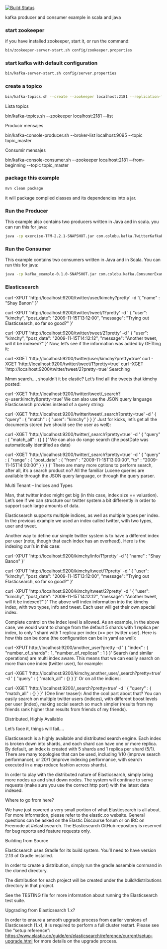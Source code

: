 [![Build Status](https://drone.io/github.com/smallnest/kafka-example-in-scala/status.png)](https://drone.io/github.com/smallnest/kafka-example-in-scala/latest)

kafka producer and consumer example in scala and java


### start zookeeper
if you have installed zookeeper, start it, or
run the command:
``` sh
bin/zookeeper-server-start.sh config/zookeeper.properties
```

### start kafka with default configuration
``` sh
bin/kafka-server-start.sh config/server.properties
```

### create a topico
``` sh
bin/kafka-topics.sh --create --zookeeper localhost:2181 --replication-factor 1 --partitions 10 --topic topic_master
```
Lista topics

bin/kafka-topics.sh --zookeeper localhost:2181 --list

Producir mensajes

bin/kafka-console-producer.sh --broker-list localhost:9095 --topic topic_master

Consumir mensajes

bin/kafka-console-consumer.sh --zookeeper localhost:2181 --from-beginning --topic topic_master

### package this example
``` sh
mvn clean package
```

it will package compiled classes and its dependencies into a jar.

### Run the Producer
This example also contains two producers written in Java and in scala.
you can run this for java:
``` sh
java -cp exercise-TFM-2.2.1-SNAPSHOT.jar com.colobu.kafka.TwitterKafkaProducer 10000 topic_master localhost:9092
```

### Run the Consumer
This example contains two consumers written in Java and in Scala.
You can run this for java:
``` sh
java -cp kafka_example-0.1.0-SNAPSHOT.jar com.colobu.kafka.ConsumerExample localhost:2181 group1 test_topic 10 0
```


### Elasticsearch

curl -XPUT 'http://localhost:9200/twitter/user/kimchy?pretty' -d '{ "name" : "Shay Banon" }'

curl -XPUT 'http://localhost:9200/twitter/tweet/1?pretty' -d '
{
    "user": "kimchy",
    "post_date": "2009-11-15T13:12:00",
    "message": "Trying out Elasticsearch, so far so good?"
}'

curl -XPUT 'http://localhost:9200/twitter/tweet/2?pretty' -d '
{
    "user": "kimchy",
    "post_date": "2009-11-15T14:12:12",
    "message": "Another tweet, will it be indexed?"
}'
Now, let’s see if the information was added by GETting it:

curl -XGET 'http://localhost:9200/twitter/user/kimchy?pretty=true'
curl -XGET 'http://localhost:9200/twitter/tweet/1?pretty=true'
curl -XGET 'http://localhost:9200/twitter/tweet/2?pretty=true'
Searching

Mmm search…, shouldn’t it be elastic?
Let’s find all the tweets that kimchy posted:

curl -XGET 'http://localhost:9200/twitter/tweet/_search?q=user:kimchy&pretty=true'
We can also use the JSON query language Elasticsearch provides instead of a query string:

curl -XGET 'http://localhost:9200/twitter/tweet/_search?pretty=true' -d '
{
    "query" : {
        "match" : { "user": "kimchy" }
    }
}'
Just for kicks, let’s get all the documents stored (we should see the user as well):

curl -XGET 'http://localhost:9200/twitter/_search?pretty=true' -d '
{
    "query" : {
        "match_all" : {}
    }
}'
We can also do range search (the postDate was automatically identified as date)

curl -XGET 'http://localhost:9200/twitter/_search?pretty=true' -d '
{
    "query" : {
        "range" : {
            "post_date" : { "from" : "2009-11-15T13:00:00", "to" : "2009-11-15T14:00:00" }
        }
    }
}'
There are many more options to perform search, after all, it’s a search product no? All the familiar Lucene queries are available through the JSON query language, or through the query parser.

Multi Tenant – Indices and Types

Man, that twitter index might get big (in this case, index size == valuation). Let’s see if we can structure our twitter system a bit differently in order to support such large amounts of data.

Elasticsearch supports multiple indices, as well as multiple types per index. In the previous example we used an index called twitter, with two types, user and tweet.

Another way to define our simple twitter system is to have a different index per user (note, though that each index has an overhead). Here is the indexing curl’s in this case:

curl -XPUT 'http://localhost:9200/kimchy/info/1?pretty' -d '{ "name" : "Shay Banon" }'

curl -XPUT 'http://localhost:9200/kimchy/tweet/1?pretty' -d '
{
    "user": "kimchy",
    "post_date": "2009-11-15T13:12:00",
    "message": "Trying out Elasticsearch, so far so good?"
}'

curl -XPUT 'http://localhost:9200/kimchy/tweet/2?pretty' -d '
{
    "user": "kimchy",
    "post_date": "2009-11-15T14:12:12",
    "message": "Another tweet, will it be indexed?"
}'
The above will index information into the kimchy index, with two types, info and tweet. Each user will get their own special index.

Complete control on the index level is allowed. As an example, in the above case, we would want to change from the default 5 shards with 1 replica per index, to only 1 shard with 1 replica per index (== per twitter user). Here is how this can be done (the configuration can be in yaml as well):

curl -XPUT http://localhost:9200/another_user?pretty -d '
{
    "index" : {
        "number_of_shards" : 1,
        "number_of_replicas" : 1
    }
}'
Search (and similar operations) are multi index aware. This means that we can easily search on more than one
index (twitter user), for example:

curl -XGET 'http://localhost:9200/kimchy,another_user/_search?pretty=true' -d '
{
    "query" : {
        "match_all" : {}
    }
}'
Or on all the indices:

curl -XGET 'http://localhost:9200/_search?pretty=true' -d '
{
    "query" : {
        "match_all" : {}
    }
}'
{One liner teaser}: And the cool part about that? You can easily search on multiple twitter users (indices), with different boost levels per user (index), making social search so much simpler (results from my friends rank higher than results from friends of my friends).

Distributed, Highly Available

Let’s face it, things will fail….

Elasticsearch is a highly available and distributed search engine. Each index is broken down into shards, and each shard can have one or more replica. By default, an index is created with 5 shards and 1 replica per shard (5/1). There are many topologies that can be used, including 1/10 (improve search performance), or 20/1 (improve indexing performance, with search executed in a map reduce fashion across shards).

In order to play with the distributed nature of Elasticsearch, simply bring more nodes up and shut down nodes. The system will continue to serve requests (make sure you use the correct http port) with the latest data indexed.

Where to go from here?

We have just covered a very small portion of what Elasticsearch is all about. For more information, please refer to the elastic.co website. General questions can be asked on the Elastic Discourse forum or on IRC on Freenode at #elasticsearch. The Elasticsearch GitHub repository is reserved for bug reports and feature requests only.

Building from Source

Elasticsearch uses Gradle for its build system. You’ll need to have version 2.13 of Gradle installed.

In order to create a distribution, simply run the gradle assemble command in the cloned directory.

The distribution for each project will be created under the build/distributions directory in that project.

See the TESTING file for more information about
running the Elasticsearch test suite.

Upgrading from Elasticsearch 1.x?

In order to ensure a smooth upgrade process from earlier versions of
Elasticsearch (1.x), it is required to perform a full cluster restart. Please
see the “setup reference”:
https://www.elastic.co/guide/en/elasticsearch/reference/current/setup-upgrade.html
for more details on the upgrade process.

